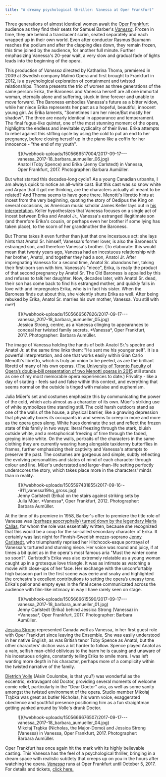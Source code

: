 ```yaml
---
title: "A dreamy psychological thriller: Vanessa at Oper Frankfurt"
---
```


Three generations of almost identical women await the [Oper Frankfurt](/scene/companies/opera-frankfurt/) audience as they find their seats for Samuel Barber's [*Vanessa*](http://www.oper-frankfurt.de/en/season-calendar/vanessa/?id_datum=892). Frozen in time, they are behind a translucent scrim, seated separately and each wrapped up in their own world. Even after conductor Rasmus Baumann reaches the podium and after the clapping dies down, they remain frozen, this time joined by the audience, for another full minute. Further emphasizing Vanessa's 20-year wait, a very slow and gradual fade of lights leads into the beginning of the opera.

This production of *Vanessa* directed by Katharina Thoma, premiered in 2009 at Swedish company Malmö Opera and first brought to Frankfurt in 2012, is a psychological exploration of containment and twisted relationships. Thoma presents the trio of women as three generations of the same person: Erika, the Baroness and Vanessa herself are all one immortal woman, eternally alone and suffering, stuck in time forever and unable to move forward. The Baroness embodies Vanessa's future as a bitter widow, while her niece Erika represents her past as a hopeful, beautiful, innocent young girl. As Erika laments, "Sometimes I am her niece/But mostly her shadow". The three are nearly identical in appearance and temperament. The final fugue-like quintet, one of the most stunning moment of the opera, highlights the endless and inevitable cyclicality of their lives. Erika attempts to rebel against this stifling cycle by using the cold to put an end to her pregnancy, before closing herself up in the piano like a coffin for her innocence - "the end of my youth". 

<figure data-type="image">![](/webhook-uploads/1505666517004/2017-09-17---vanessa_2017-18_barbara_aumueller_06.jpg)<figcaption>Anatol (Toby Spence) and Erika (Jenny Carlstedt) in Vanessa, Oper Frankfurt, 2017. Photographer: Barbara Aumüller.</figcaption>
</figure>

But what started this decades-long cycle? As a young Canadian urbanite, I am always quick to notice an all-white cast. But this cast was so snow white and Aryan that it got me thinking, are the characters actually all meant to be related? And Thoma seems to have gone there. Menotti's libretto hints at incest from the very beginning, quoting the story of Oedipus the King on several occasions, as American music scholar James Keller lays out in [his interpretation](http://www.santafenewmexican.com/pasatiempo/columns/listen_up/in-the-family-way-pondering-vanessa/article_d118b239-ac91-5ee5-82b5-5a0c5990c91f.html). Keller hypothesizes that Vanessa focuses on a single act of incest between Erika and Anatol Jr., Vanessa's estranged illegitimate son (and therefore Erika's cousin, or perhaps even her brother if some lying has taken place), to the scorn of her grandmother the Baroness. 

But Thoma takes it even further than just that one incestuous act: she lays hints that Anatol Sr. himself, Vanessa's former lover, is also the Baroness's estranged son, and therefore Vanessa's brother. (To elaborate: this would mean that twenty years ago, Vanessa had an incestuous relationship with her brother, Anatol, and together they had a son, Anatol Jr. After impregnating Vanessa for a second time, Anatol Sr. abandons her, taking their first-born son with him. Vanessa's "niece", Erika, is really the product of that second pregnancy by Anatol Sr. The Old Baroness is appalled by this and refuses to talk her daughter. Now, decades later, with Anatol Sr. dead, their son has come back to find his estranged mother, and quickly falls in love with and impregnates Erika, who is in fact his sister. When the Baroness finds out about this, she violently shuns Erika as well. After being rebuked by Erika, Anatol Sr. marries his own mother, Vanessa. You still with me?) 

<figure data-type="image">
![](/webhook-uploads/1505666567826/2017-09-17---vanessa_2017-18_barbara_aumueller_05.jpg)
<figcaption>Jessica Strong, centre, as a Vanessa clinging to appearances to conceal her twisted family secrets. *Vanessa*, Oper Frankfurt, 2017. Photographer: Barbara Aumüller.</figcaption>
</figure>

The image of Vanessa holding the hands of both Anatol Sr.'s spectre and Anatol Jr. at the same time links them: "He sent me his younger self". It is a powerful interpretation, and one that works easily within Gian Carlo Menotti's libretto, which is truly an onion to be peeled, as are the brilliant libretti of many of his own operas. ([The University of Toronto Faculty of Opera’s double-bill presentation of two Menotti operas in 2015](/in-review-the-telephone-the-medium/) still stands as one of my most memorable opera experiences to date.) Frivolity - like a day of skating - feels sad and false within this context, and everything that seems normal on the outside is tinged with malaise and euphemism.

Julia Müer's set and costumes emphasize this by communicating the power of the cold, which acts almost as a character of its own. Müer's striking use of white symbolizes time standing still. The cold harsh outdoors stand as one of the walls of the house, a physical barrier, like a gnawing depression that physically boxes its occupants in and seems to creep in more and more as the opera goes along. White hues dominate the set and reflect the frozen state of this family in two ways: literal freezing through the stark, bluish outside white, and a metaphorical freezing of time through the faded, greying inside white. On the walls, portraits of the characters in the same clothing they are currently wearing hang alongside taxidermy butterflies in frames, further emphasizing their captivity and Vanessa's attempts to preserve the past. The costumes are gorgeous and simple, subtly reflecting the evolving personalities and states of mind of each character through colour and line. Müer's understated and larger-than-life setting perfectly underscores the story, which takes place more in the characters' minds than in reality. 

<figure data-type="image">![](/webhook-uploads/1505597431855/2017-09-16---911_vanessa19hq_gross.jpg)
<figcaption>Jenny Carlstedt (Erika) on the stairs against striking sets by Julia Müer. *Vanessa*, Oper Frankfurt, 2012. Photographer: Barbara Aumüller.</figcaption>
</figure>

At the time of its premiere in 1958, Barber's offer to premiere the title role of Vanessa was [(perhaps apocryphally) turned down by the legendary Maria Callas](http://www.nytimes.com/2007/11/04/arts/music/04davi.html), for whom the role was essentially written, because she recognized that this would be a coup for the so-called secondary character of Erika. It certainly was last night for Finnish-Swedish mezzo-soprano [Jenny Carlstedt](/scene/people/jenny-carlstedt/), who triumphantly reprised her Hitchcock-esque portrayal of Vanessa's tortured and stunning niece. Her voice was round and juicy, if at times a bit quiet as in the opera's most famous aria "Must the winter come so soon?". Carlstedt's Erika was also extremely relatable as a young woman caught up in a grotesque love triangle. It was as intimate as watching a movie with close-ups of her face. Her exchange with the uncomfortably high bassoon part in the first scene was eerie and snaky and highlighted the orchestra's excellent contributions to setting the opera’s uneasy tone. Erika's pallor and empty eyes in the final scene communicated across the audience with film-like intimacy in way I have rarely seen on stage. 

<figure data-type="image">
![](/webhook-uploads/1505666615590/2017-09-17---vanessa_2017-18_barbara_aumueller_01.jpg)
<figcaption>Jenny Carlstedt (Erika) behind Jessica Strong (Vanessa) in *Vanessa*, Oper Frankfurt, 2017. Photographer: Barbara Aumüller.</figcaption>
</figure>

[Jessica Strong](/scene/people/jessica-strong/) represented Canada well as Vanessa, in her first guest role with Oper Frankfurt since leaving the Ensemble. She was easily understood in her native English, as was British tenor Toby Spence as Anatol, but the other characters' diction was a bit harder to follow. Spence played Anatol as a vain, selfish man-child oblivious to the harm he is causing and unaware of his incestuous origins, constantly telling Erika to smile more. I was left wanting more depth in his character, perhaps more of a complicity within the twisted narrative of the family. 

[Dietrich Volle](http://www.oper-frankfurt.de/en/ensemble-guest-artists-opera-team/ensemble/?detail=78) (Alain Coulombe, is that you?) was wonderful as the eccentric, extravagant old Doctor, providing several moments of welcome comic relief, particularly in the "Dear Doctor" aria, as well as some sanity amongst the twisted environment of the opera. Studio member Mikołaj Trąbka was great as butler Nicholas, his warm voice, exaggerated obedience and youthful presence positioning him as a fun straightman getting yanked around by Volle's drunk Doctor. 

<figure data-type="image">
![](/webhook-uploads/1505666676507/2017-09-17---vanessa_2017-18_barbara_aumueller_04.jpg)<figcaption>Mikołaj Trąbka (Nicholas, the Major-Domo) and Jessica Strong (Vanessa) in Vanessa, Oper Frankfurt, 2017. Photographer: Barbara Aumüller.</figcaption>
</figure>

Oper Frankfurt has once again hit the mark with its highly believable casting. This Vanessa has the feel of a psychological thriller, bringing in a dream space with realistic subtlety that creeps up on you in the hours after watching the opera. [*Vanessa*](http://www.oper-frankfurt.de/en/season-calendar/vanessa/?id_datum=892) runs at Oper Frankfurt until October 5, 2017. For details and tickets, [click here.](http://www.oper-frankfurt.de/en/season-calendar/vanessa/?id_datum=892)
